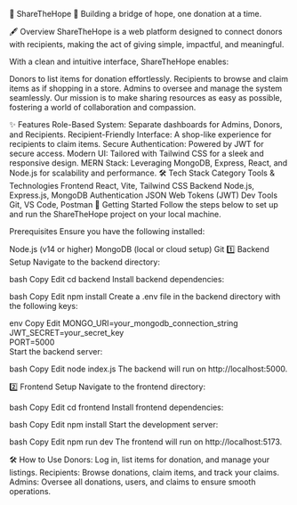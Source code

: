 🌟 ShareTheHope 🌟
Building a bridge of hope, one donation at a time.

🖋️ Overview
ShareTheHope is a web platform designed to connect donors with recipients, making the act of giving simple, impactful, and meaningful.

With a clean and intuitive interface, ShareTheHope enables:

Donors to list items for donation effortlessly.
Recipients to browse and claim items as if shopping in a store.
Admins to oversee and manage the system seamlessly.
Our mission is to make sharing resources as easy as possible, fostering a world of collaboration and compassion.

✨ Features
Role-Based System: Separate dashboards for Admins, Donors, and Recipients.
Recipient-Friendly Interface: A shop-like experience for recipients to claim items.
Secure Authentication: Powered by JWT for secure access.
Modern UI: Tailored with Tailwind CSS for a sleek and responsive design.
MERN Stack: Leveraging MongoDB, Express, React, and Node.js for scalability and performance.
🛠️ Tech Stack
Category	Tools & Technologies
Frontend	React, Vite, Tailwind CSS
Backend	Node.js, Express.js, MongoDB
Authentication	JSON Web Tokens (JWT)
Dev Tools	Git, VS Code, Postman
🚀 Getting Started
Follow the steps below to set up and run the ShareTheHope project on your local machine.

Prerequisites
Ensure you have the following installed:

Node.js (v14 or higher)
MongoDB (local or cloud setup)
Git
1️⃣ Backend Setup
Navigate to the backend directory:

bash
Copy
Edit
cd backend
Install backend dependencies:

bash
Copy
Edit
npm install
Create a .env file in the backend directory with the following keys:

env
Copy
Edit
MONGO_URI=your_mongodb_connection_string  
JWT_SECRET=your_secret_key  
PORT=5000  
Start the backend server:

bash
Copy
Edit
node index.js
The backend will run on http://localhost:5000.

2️⃣ Frontend Setup
Navigate to the frontend directory:

bash
Copy
Edit
cd frontend
Install frontend dependencies:

bash
Copy
Edit
npm install
Start the development server:

bash
Copy
Edit
npm run dev
The frontend will run on http://localhost:5173.

🛠️ How to Use
Donors: Log in, list items for donation, and manage your listings.
Recipients: Browse donations, claim items, and track your claims.
Admins: Oversee all donations, users, and claims to ensure smooth operations.

